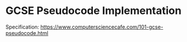 # GCSE Pseudocode Implementation

Specification: https://www.computersciencecafe.com/101-gcse-pseudocode.html
